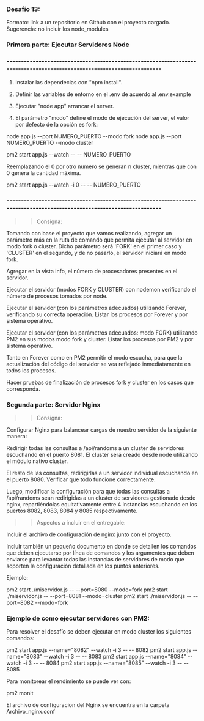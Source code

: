 ### Desafío 13: 

Formato: link a un repositorio en Github con el proyecto cargado. 
Sugerencia: no incluir los node_modules

### Primera parte: Ejecutar Servidores Node
### ----------------------------------------------------------------------------------------------------------------------

1) Instalar las dependecias con "npm install".

2) Definir las variables de entorno en el .env de acuerdo al .env.example

3) Ejecutar "node app" arrancar el server.

4) El parámetro "modo" define el modo de ejecución del server, el valor por defecto de la opción es fork:

node app.js --port NUMERO_PUERTO --modo fork
node app.js --port NUMERO_PUERTO --modo cluster

pm2 start app.js --watch -- -- NUMERO_PUERTO

Reemplazando el 0 por otro numero se generan n cluster, mientras que con 0 genera la cantidad máxima.

pm2 start app.js --watch -i 0 -- -- NUMERO_PUERTO

### ----------------------------------------------------------------------------------------------------------------------

>> Consigna: 

Tomando con base el proyecto que vamos realizando, agregar un parámetro más en la ruta de comando que permita ejecutar al servidor en modo fork o cluster. Dicho parámetro será 'FORK' en el primer caso y 'CLUSTER' en el segundo, y de no pasarlo, el servidor iniciará en modo fork.

Agregar en la vista info, el número de procesadores presentes en el servidor.

Ejecutar el servidor (modos FORK y CLUSTER) con nodemon verificando el número de procesos tomados por node.

Ejecutar el servidor (con los parámetros adecuados) utilizando Forever, verificando su correcta operación. Listar los procesos por Forever y por sistema operativo.

Ejecutar el servidor (con los parámetros adecuados: modo FORK) utilizando PM2 en sus modos modo fork y cluster. Listar los procesos por PM2 y por sistema operativo.

Tanto en Forever como en PM2 permitir el modo escucha, para que la actualización del código del servidor se vea reflejado inmediatamente en todos los procesos.

Hacer pruebas de finalización de procesos fork y cluster en los casos que corresponda.

### Segunda parte: Servidor Nginx

>> Consigna:

Configurar Nginx para balancear cargas de nuestro servidor de la siguiente manera:

Redirigir todas las consultas a /api/randoms a un cluster de servidores escuchando en el puerto 8081. El cluster será creado desde node utilizando el módulo nativo cluster.

El resto de las consultas, redirigirlas a un servidor individual escuchando en el puerto 8080.
Verificar que todo funcione correctamente.

Luego, modificar la configuración para que todas las consultas a /api/randoms sean redirigidas a un cluster de servidores gestionado desde nginx, repartiéndolas equitativamente entre 4 instancias escuchando en los puertos 8082, 8083, 8084 y 8085 respectivamente.

>> Aspectos a incluir en el entregable:

Incluir el archivo de configuración de nginx junto con el proyecto.

Incluir también un pequeño documento en donde se detallen los comandos que deben ejecutarse por línea de comandos y los argumentos que deben enviarse para levantar todas las instancias de servidores de modo que soporten la configuración detallada en los puntos anteriores.

Ejemplo:

pm2 start ./miservidor.js -- --port=8080 --modo=fork
pm2 start ./miservidor.js -- --port=8081 --modo=cluster
pm2 start ./miservidor.js -- --port=8082 --modo=fork
### Ejemplo de como ejecutar servidores con PM2:

Para resolver el desafío se deben ejecutar en modo cluster los siguientes comandos:

pm2  start app.js --name="8082" --watch -i 3  -- -- 8082
pm2  start app.js --name="8083" --watch -i 3  -- -- 8083
pm2  start app.js --name="8084" --watch -i 3  -- -- 8084
pm2  start app.js --name="8085" --watch -i 3  -- -- 8085

Para monitorear el rendimiento se puede ver con:

pm2 monit

El archivo de configuracion del Nginx se encuentra en la carpeta Archivo_nginx.conf
